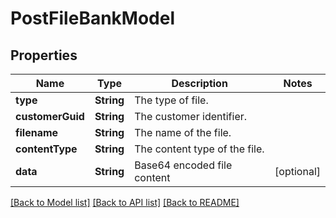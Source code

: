 # PostFileBankModel

## Properties
Name | Type | Description | Notes
------------ | ------------- | ------------- | -------------
**type** | **String** | The type of file. | 
**customerGuid** | **String** | The customer identifier. | 
**filename** | **String** | The name of the file. | 
**contentType** | **String** | The content type of the file. | 
**data** | **String** | Base64 encoded file content | [optional] 

[[Back to Model list]](../README.md#documentation-for-models) [[Back to API list]](../README.md#documentation-for-api-endpoints) [[Back to README]](../README.md)


